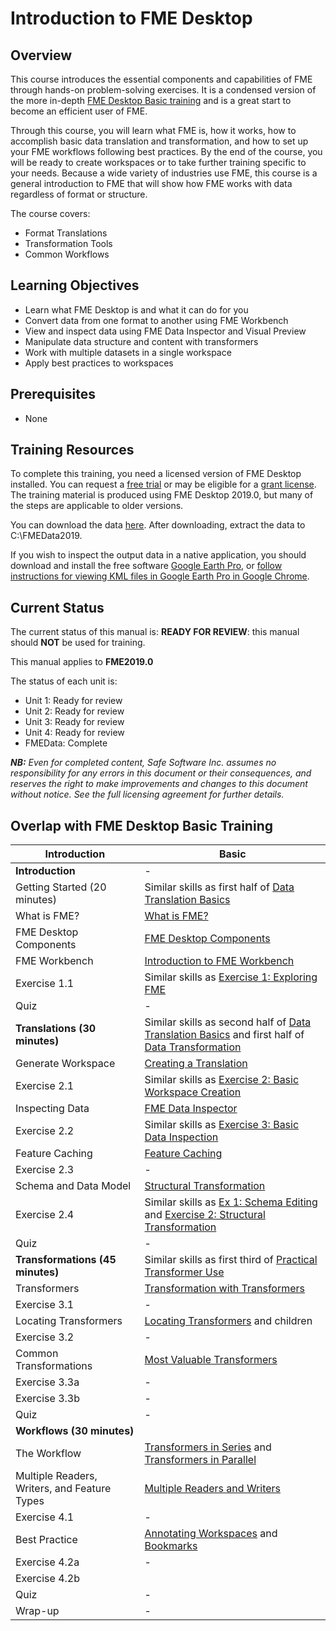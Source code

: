 # Introduction to FME Desktop

## Overview

This course introduces the essential components and capabilities of FME through hands-on problem-solving exercises. It is a condensed version of the more in-depth [FME Desktop Basic training](https://s3.amazonaws.com/gitbook/Desktop-Basic-2019/index.html) and is a great start to become an efficient user of FME.

Through this course, you will learn what FME is, how it works, how to accomplish basic data translation and transformation, and how to set up your FME workflows following best practices. By the end of the course, you will be ready to create workspaces or to take further training specific to your needs. Because a wide variety of industries use FME, this course is a general introduction to FME that will show how FME works with data regardless of format or structure.

The course covers:
- Format Translations
- Transformation Tools
- Common Workflows

## Learning Objectives

- Learn what FME Desktop is and what it can do for you
- Convert data from one format to another using FME Workbench
- View and inspect data using FME Data Inspector and Visual Preview
- Manipulate data structure and content with transformers
- Work with multiple datasets in a single workspace
- Apply best practices to workspaces

## Prerequisites

- None

## Training Resources

To complete this training, you need a licensed version of FME Desktop installed. You can request a [free trial](https://www.safe.com/fme/fme-desktop/trial-download/) or may be eligible for a [grant license](https://www.safe.com/free-fme-licenses/). The training material is produced using FME Desktop 2019.0, but many of the steps are applicable to older versions.

You can download the data [here](https://s3.amazonaws.com/FMEData/FMEData2019.zip). After downloading, extract the data to C:\FMEData2019.

If you wish to inspect the output data in a native application, you should download and install the free software [Google Earth Pro](https://www.google.com/earth/versions/), or [follow instructions for viewing KML files in Google Earth Pro in Google Chrome](https://support.google.com/earth/answer/7365595?co=GENIE.Platform%3DDesktop&hl=en).

## Current Status

The current status of this manual is: **READY FOR REVIEW**: this manual should **NOT** be used for training.

This manual applies to **FME2019.0**

The status of each unit is:

- Unit 1: Ready for review
- Unit 2: Ready for review
- Unit 3: Ready for review
- Unit 4: Ready for review
- FMEData: Complete

***NB:*** *Even for completed content, Safe Software Inc. assumes no responsibility for any errors in this document or their consequences, and reserves the right to make improvements and changes to this document without notice. See the full licensing agreement for further details.*

## Overlap with FME Desktop Basic Training

|Introduction|Basic|
|-|-|
|**Introduction**|-|
|Getting Started (20 minutes)|Similar skills as first half of [Data Translation Basics](https://github.com/safesoftware/FMETraining/tree/Desktop-Basic-2019/DesktopBasic1Basics)|
|What is FME?|[What is FME?](https://github.com/safesoftware/FMETraining/blob/Desktop-Basic-2019/DesktopBasic1Basics/1.01.WhatIsFME.md)|
|FME Desktop Components|[FME Desktop Components](https://github.com/safesoftware/FMETraining/blob/Desktop-Basic-2019/DesktopBasic1Basics/1.02.FMEDesktopComponents.md)|
|FME Workbench|[Introduction to FME Workbench](https://github.com/safesoftware/FMETraining/blob/Desktop-Basic-2019/DesktopBasic1Basics/1.03.IntroductionToWorkbench.md)|
|Exercise 1.1|Similar skills as  [Exercise 1: Exploring FME](https://github.com/safesoftware/FMETraining/blob/Desktop-Basic-2019/DesktopBasic1Basics/1.Exercise1.md)|
|Quiz|-|
|**Translations (30 minutes)**|Similar skills as second half of [Data Translation Basics](https://github.com/safesoftware/FMETraining/tree/Desktop-Basic-2019/DesktopBasic1Basics) and first half of [Data Transformation](https://github.com/safesoftware/FMETraining/tree/Desktop-Basic-2019/DesktopBasic2Transformation)|
|Generate Workspace|[Creating a Translation](https://github.com/safesoftware/FMETraining/blob/Desktop-Basic-2019/DesktopBasic1Basics/1.05.CreatingATranslation.md)|
|Exercise 2.1|Similar skills as [Exercise 2: Basic Workspace Creation](https://github.com/safesoftware/FMETraining/blob/Desktop-Basic-2019/DesktopBasic1Basics/1.Exercise2.md)|
|Inspecting Data|[FME Data Inspector](https://github.com/safesoftware/FMETraining/blob/Desktop-Basic-2019/DesktopBasic1Basics/1.09.DataInspector.md)|
|Exercise 2.2|Similar skills as [Exercise 3: Basic Data Inspection](https://github.com/safesoftware/FMETraining/blob/Desktop-Basic-2019/DesktopBasic1Basics/1.Exercise3.md)|
|Feature Caching|[Feature Caching](https://github.com/safesoftware/FMETraining/blob/Desktop-Basic-2019/DesktopBasic1Basics/1.13.FeatureCaching.md)|
|Exercise 2.3|-|
|Schema and Data Model|[Structural Transformation](https://github.com/safesoftware/FMETraining/blob/Desktop-Basic-2019/DesktopBasic2Transformation/2.02.StructuralTransformation.md)|
|Exercise 2.4|Similar skills as [Ex 1: Schema Editing ](https://github.com/safesoftware/FMETraining/blob/Desktop-Basic-2019/DesktopBasic2Transformation/2.Exercise1.md) and [Exercise 2: Structural Transformation](https://github.com/safesoftware/FMETraining/blob/Desktop-Basic-2019/DesktopBasic2Transformation/2.Exercise2.md)|
|Quiz|-|
|**Transformations (45 minutes)**|Similar skills as first third of [Practical Transformer Use](https://github.com/safesoftware/FMETraining/tree/Desktop-Basic-2019/DesktopBasic4Transformers)|
|Transformers|[Transformation with Transformers](https://safe-software.gitbooks.io/fme-desktop-basic-training-2018/content/DesktopBasic2Transformation/2.05.TransformationWithTransformers.html)|
|Exercise 3.1|-|
|Locating Transformers|[Locating Transformers](https://safe-software.gitbooks.io/fme-desktop-basic-training-2018/content/DesktopBasic4Transformers/4.01.LocatingTransformers.html) and children|
|Exercise 3.2|-|
|Common Transformations|[Most Valuable Transformers](https://safe-software.gitbooks.io/fme-desktop-basic-training-2018/content/DesktopBasic4Transformers/4.04.MostValuableTransformers.html)|
|Exercise 3.3a|-|
|Exercise 3.3b|-|
|Quiz|-|
|**Workflows (30 minutes)**||
|The Workflow|[Transformers in Series](https://safe-software.gitbooks.io/fme-desktop-basic-training-2018/content/DesktopBasic2Transformation/2.07.TransformersInSeries.html) and [Transformers in Parallel](https://safe-software.gitbooks.io/fme-desktop-basic-training-2018/content/DesktopBasic2Transformation/2.09.TransformersInParallel.html)|
|Multiple Readers, Writers, and Feature Types|[Multiple Readers and Writers](https://safe-software.gitbooks.io/fme-desktop-basic-training-2018/content/DesktopBasic3WorkspaceDesign/3.06.AddReadersWriters.html)|
|Exercise 4.1|-|
|Best Practice|[Annotating Workspaces](https://safe-software.gitbooks.io/fme-desktop-basic-training-2018/content/DesktopBasic5BestPractice/5.02.AnnotatingWorkspaces.html) and [Bookmarks](https://safe-software.gitbooks.io/fme-desktop-basic-training-2018/content/DesktopBasic5BestPractice/5.03.Bookmarks.html)|
|Exercise 4.2a|-|
|Exercise 4.2b||-
|Quiz|-|
|Wrap-up|-|
